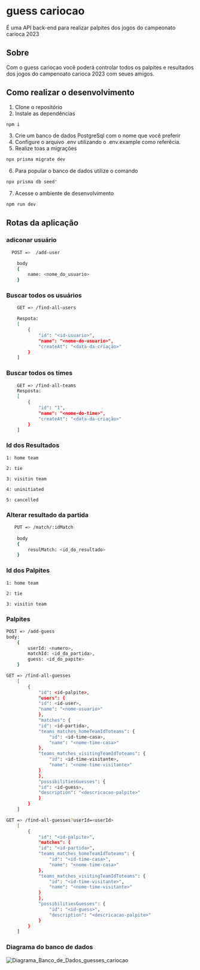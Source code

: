 # guess cariocao
É uma API back-end para realizar palpites dos jogos do campeonato carioca 2023

## Sobre
Com o guess cariocao você poderá controlar todos os palpites e resultados dos jogos do campenoato carioca 2023 com seues amigos.

## Como realizar o desenvolvimento

1. Clone o repositório
2. Instale as dependências 
```bash
npm i
```
3. Crie um banco de dados PostgreSql com o nome que você preferir
4. Configure o arquivo .env utilizando o .env.example como referêcia.
5. Realize toas a migrações
```bash
npx prisma migrate dev
```

6. Para popular o banco de dados utilize o comando
```bash
npx prisma db seed"
```
7. Acesse o ambiente de desenvolvimento
```bash
npm run dev
```

## Rotas da aplicação

### adiconar usuário
``` bash
  POST =>  /add-user

    body
    {
        name: <nome_do_usuario> 
    }
```
### Buscar todos os usuários
``` bash
    GET => /find-all-users

    Respota:
    [
        {
            "id": "<id-usuario>",
            "name": "<nome-do-usuario>",
            "createAt": "<data-da-criação>"
        }
    ]
```

### Buscar todos os times
``` bash
    GET => /find-all-teams
    Resposta:
    [
        {
            "id": "1",
            "name": "<nome-do-time>",
            "createAt": "<data-da-criação>"
        }
    ]
```

### Id dos Resultados

    1: home team

    2: tie

    3: visitin team

    4: uninitiated

    5: cancelled

### Alterar resultado da partida
``` bash
   PUT => /match/:idMatch
    
    body
    {
        resulMatch: <id_do_resultado>
    }
```

### Id dos Palpites

    1: home team

    2: tie

    3: visitin team

### Palpites
```bash
POST => /add-guess
body:
    {
        userId: <numero>,
        matchId: <id_da_partida>,
        guess: <id_do_papite>
    }
```
```bash
GET => /find-all-guesses
    [
        {
            "id": <id-palpite>,
            "users": {
            "id": <id-user>,
            "name": "<nome-usuario>"
            },
            "matches": {
            "id": <id-partida>,
            "teams_matches_homeTeamIdToteams": {
                "id": <id-time-casa>,
                "name": "<nome-time-casa>"
            },
            "teams_matches_visitingTeamIdToteams": {
                "id": <id-time-visitante>,
                "name": "<nome-time-visitante>"
            }
            },
            "possibilitiesGuesses": {
            "id": <id-guess>,
            "description": "<descricacao-palpite>"
            }
        }
    ]
```

```bash
GET => /find-all-guesses?userId=<userId>
    [
        {
            "id": "<id-palpite>",
            "matches": {
            "id": "<id-partida>",
            "teams_matches_homeTeamIdToteams": {
                "id": "<id-time-casa>",
                "name": "<nome-time-casa>"
            },
            "teams_matches_visitingTeamIdToteams": {
                "id": "<id-time-visitante>",
                "name": "<nome-time-visitante>"
            }
            },
            "possibilitiesGuesses": {
                "id": "<id-guess>",
                "description": "<descricacao-palpite>"
            }
        }
    ]
```

### Diagrama do banco de dados
![Diagrama_Banco_de_Dados_guesses_cariocao](https://user-images.githubusercontent.com/85373624/226603155-9b604133-2739-469c-a399-db389a6ee76c.png)

